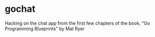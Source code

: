 # gochat
Hacking on the chat app from the first few chapters of the book, "Go Programming Blueprints" by Mat Ryer
